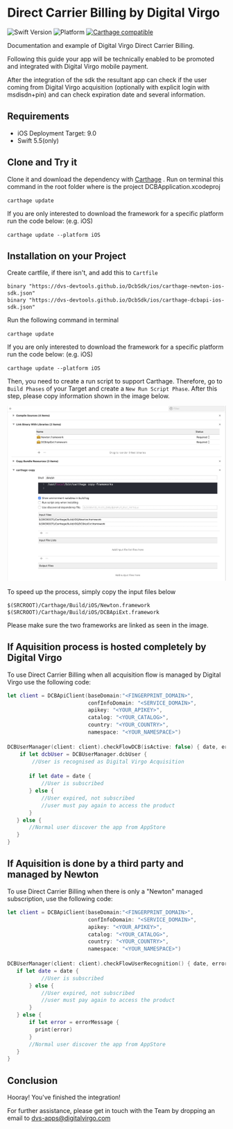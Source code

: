 
# Direct Carrier Billing by Digital Virgo
![Swift Version](https://img.shields.io/badge/Swift-5.5-F16D39.svg?style=flat)
![Platform](https://img.shields.io/badge/Platform-iOS-green.svg)
[![Carthage compatible](https://img.shields.io/badge/Carthage-compatible-4BC51D.svg?style=flat)](https://github.com/Carthage/Carthage)

Documentation and example of Digital Virgo Direct Carrier Billing.

Following this guide your app will be technically enabled to be promoted and integrated with Digital Virgo mobile payment.

After the integration of the sdk the resultant app can check if the user coming from Digital Virgo acquisition (optionally with explicit login with msdisdn+pin) and can check expiration date and several information.

## Requirements
- iOS Deployment Target: 9.0
- Swift 5.5(only)

## Clone and Try it

Clone it and download the dependency with [Carthage](https://github.com/Carthage/Carthage) . Run on terminal this command in the root folder where is the project DCBApplication.xcodeproj

`carthage update`

If you are only interested to download the framework for a specific platform run the code below: (e.g. iOS)

`carthage update --platform iOS`

## Installation on your Project

Create cartfile, if there isn't,  and add this to `Cartfile`

```
binary "https://dvs-devtools.github.io/DcbSdk/ios/carthage-newton-ios-sdk.json"
binary "https://dvs-devtools.github.io/DcbSdk/ios/carthage-dcbapi-ios-sdk.json"
```

Run the following command in terminal

`carthage update`

If you are only interested to download the framework for a specific platform run the code below: (e.g. iOS)

`carthage update --platform iOS`

Then, you need to create a run script to support Carthage. Therefore, go to `Build Phases` of your Target and create a `New Run Script Phase`. 
After this step, please copy information shown in the image below.

![Carthage](./readme_resources/carthage.png)

To speed up the process, simply copy the input files below

```
$(SRCROOT)/Carthage/Build/iOS/Newton.framework
$(SRCROOT)/Carthage/Build/iOS/DCBApiExt.framework
```
Please make sure the two frameworks are linked as seen in the image.

## If Aquisition process is hosted completely by Digital Virgo 
To use Direct Carrier Billing when all acquisition flow is managed by Digital Virgo use the following code:
```swift
let client = DCBApiClient(baseDomain:"<FINGERPRINT_DOMAIN>",
                          confInfoDomain: "<SERVICE_DOMAIN>",
                          apikey: "<YOUR_APIKEY>",
                          catalog: "<YOUR_CATALOG>",
                          country: "<YOUR_COUNTRY>",
                          namespace: "<YOUR_NAMESPACE>")

DCBUserManager(client: client).checkFlowDCB(isActive: false) { date, error in
    if let dcbUser = DCBUserManager.dcbUser {
        //User is recognised as Digital Virgo Acquisition​​
​
​       if let date = date {
​           //User is subscribed​
​       } else {
​           //User expired, not subscribed​​
​           //user must pay again to access the product​​
​       }
​   } else {
​       //Normal user discover the app from AppStore​
​   }
}
```
## If Aquisition is done by a third party and managed by Newton
To use Direct Carrier Billing when there is only a "Newton" managed subscription, use the following code:

```swift
let client = DCBApiClient(baseDomain:"<FINGERPRINT_DOMAIN>",
                          confInfoDomain: "<SERVICE_DOMAIN>",
                          apikey: "<YOUR_APIKEY>",
                          catalog: "<YOUR_CATALOG>",
                          country: "<YOUR_COUNTRY>",
                          namespace: "<YOUR_NAMESPACE>")

DCBUserManager(client: client).checkFlowUserRecognition() { date, errorMessage in
​   if let date = date {
​           //User is subscribed​
​       } else {
​           //User expired, not subscribed​​
​           //user must pay again to access the product​​
​       }
​   } else {
​       if let error = errorMessage {
​         print(error)
​       }
​       //Normal user discover the app from AppStore​
​   }
}
```

## Conclusion
Hooray! You've finished the integration!    

For further assistance, please get in touch with the Team by dropping an email to dvs-apps@digitalvirgo.com

